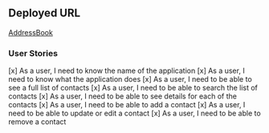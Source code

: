 ## Deployed URL
[AddressBook](https://week-9-full-stack.firebaseapp.com/)

### User Stories
[x] As a user, I need to know the name of the application
[x] As a user, I need to know what the application does
[x] As a user, I need to be able to see a full list of contacts
[x] As a user, I need to be able to search the list of contacts
[x] As a user, I need to be able to see details for each of the contacts
[x] As a user, I need to be able to add a contact
[x] As a user, I need to be able to update or edit a contact
[x] As a user, I need to be able to remove a contact
